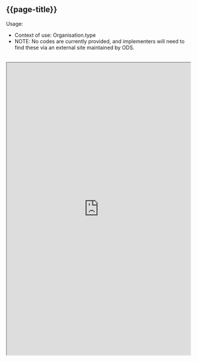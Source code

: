 ## {{page-title}}

Usage:
- Context of use:  Organisation.type
- NOTE: No codes are currently provided, and implementers will need to find these via an external site maintained by ODS.


<br>


<iframe src="https://simplifier.net/guide/nhs-england-implementation-guide-stu1/Home/Terminology/All-CodeSystems/CodeSystem-England-ORDRecordUseType.page.md?version=current" height="800px" width="100%"></iframe>